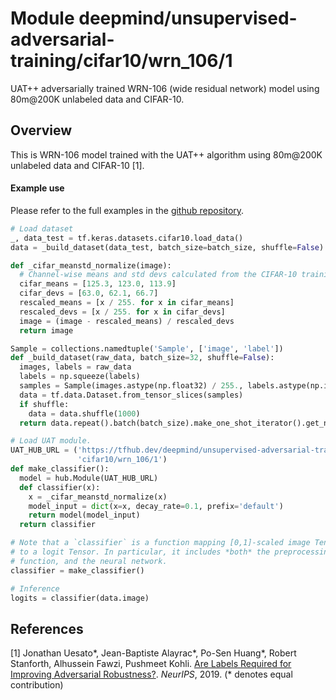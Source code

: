 # Module deepmind/unsupervised-adversarial-training/cifar10/wrn_106/1

UAT++ adversarially trained WRN-106 (wide residual network) model using 80m@200K
unlabeled data and CIFAR-10.

<!-- dataset: cifar-10 -->
<!-- asset-path: legacy -->
<!-- module-type: image-classification -->
<!-- task: image-classification -->
<!-- network-architecture: wrn-106 -->
<!-- fine-tunable: false -->
<!-- format: hub -->


## Overview

This is WRN-106 model trained with the UAT++ algorithm using 80m@200K unlabeled
data and CIFAR-10 [1].

#### Example use

Please refer to the full examples in the
[github repository](https://github.com/deepmind/deepmind-research/tree/master/unsupervised_adversarial_training).

```python
# Load dataset
_, data_test = tf.keras.datasets.cifar10.load_data()
data = _build_dataset(data_test, batch_size=batch_size, shuffle=False)

def _cifar_meanstd_normalize(image):
  # Channel-wise means and std devs calculated from the CIFAR-10 training set
  cifar_means = [125.3, 123.0, 113.9]
  cifar_devs = [63.0, 62.1, 66.7]
  rescaled_means = [x / 255. for x in cifar_means]
  rescaled_devs = [x / 255. for x in cifar_devs]
  image = (image - rescaled_means) / rescaled_devs
  return image

Sample = collections.namedtuple('Sample', ['image', 'label'])
def _build_dataset(raw_data, batch_size=32, shuffle=False):
  images, labels = raw_data
  labels = np.squeeze(labels)
  samples = Sample(images.astype(np.float32) / 255., labels.astype(np.int64))
  data = tf.data.Dataset.from_tensor_slices(samples)
  if shuffle:
    data = data.shuffle(1000)
  return data.repeat().batch(batch_size).make_one_shot_iterator().get_next()

# Load UAT module.
UAT_HUB_URL = ('https://tfhub.dev/deepmind/unsupervised-adversarial-training/'
               'cifar10/wrn_106/1')
def make_classifier():
  model = hub.Module(UAT_HUB_URL)
  def classifier(x):
    x = _cifar_meanstd_normalize(x)
    model_input = dict(x=x, decay_rate=0.1, prefix='default')
    return model(model_input)
  return classifier

# Note that a `classifier` is a function mapping [0,1]-scaled image Tensors
# to a logit Tensor. In particular, it includes *both* the preprocessing
# function, and the neural network.
classifier = make_classifier()

# Inference
logits = classifier(data.image)
```

## References

[1] Jonathan Uesato*, Jean-Baptiste Alayrac*, Po-Sen Huang*, Robert Stanforth,
Alhussein Fawzi, Pushmeet Kohli.
[Are Labels Required for Improving Adversarial Robustness?](https://arxiv.org/abs/1905.13725).
*NeurIPS*, 2019. (* denotes equal contribution)
